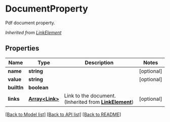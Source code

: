 # DocumentProperty
Pdf document property.

*Inherited from [LinkElement](LinkElement.md)*
## Properties
Name | Type | Description | Notes
------------ | ------------- | ------------- | -------------
**name** | **string** |  | [optional]
**value** | **string** |  | [optional]
**builtIn** | **boolean** |  | 
**links** | [**Array&lt;Link&gt;**](Link.md) | Link to the document. (Inherited from **[LinkElement](LinkElement.md)**) | [optional]

[[Back to Model list]](../README.md#documentation-for-models) [[Back to API list]](../README.md#documentation-for-api-endpoints) [[Back to README]](../README.md)

